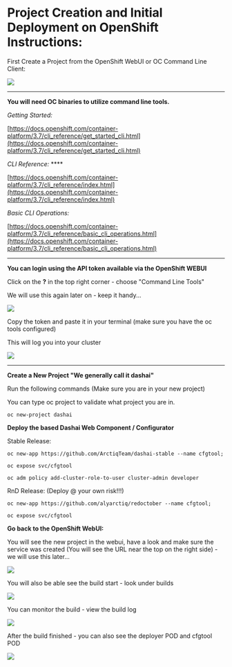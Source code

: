 # Project Creation and Initial Deployment on OpenShift Instructions:

First Create a Project from the OpenShift WebUI or OC Command Line Client:

![](https://static.notion-static.com/613fa2cf-ef29-4d60-ba17-e2c4c58e3c34/Screenshot_2018-03-18_14.30.34.png)

---

**You will need OC binaries to utilize command line tools.**

*Getting Started:*

[https://docs.openshift.com/container-platform/3.7/cli_reference/get_started_cli.html](https://docs.openshift.com/container-platform/3.7/cli_reference/get_started_cli.html)

*CLI Reference:* ****

[https://docs.openshift.com/container-platform/3.7/cli_reference/index.html](https://docs.openshift.com/container-platform/3.7/cli_reference/index.html)

*Basic CLI Operations:*

[https://docs.openshift.com/container-platform/3.7/cli_reference/basic_cli_operations.html](https://docs.openshift.com/container-platform/3.7/cli_reference/basic_cli_operations.html)

---

**You can login using the API token available via the OpenShift WEBUI**

Click on the **?** in the top right corner - choose "Command Line Tools"

We will use this again later on - keep it handy...

![](https://www.notion.so/file/https%3A%2F%2Fs3-us-west-2.amazonaws.com%2Fsecure.notion-static.com%2F8bfee69b-60ca-496a-b594-42863a63321f%2FScreenshot2018-04-2422.31.29.png)

Copy the token and paste it in your terminal (make sure you have the oc tools configured)

This will log you into your cluster

![](https://static.notion-static.com/ad660b8c-9566-419b-8bcd-92d515518cd3/Screenshot_2018-03-18_14.39.04.png)

---

**Create a New Project "We generally call it dashai"**

Run the following commands (Make sure you are in your new project)

You can type oc project to validate what project you are in.

    oc new-project dashai

**Deploy the based Dashai Web Component / Configurator**

Stable Release:

    oc new-app https://github.com/ArctiqTeam/dashai-stable --name cfgtool;

    oc expose svc/cfgtool

    oc adm policy add-cluster-role-to-user cluster-admin developer

RnD Release: (Deploy @ your own risk!!!)

    oc new-app https://github.com/alyarctiq/redoctober --name cfgtool;

    oc expose svc/cfgtool

**Go back to the OpenShift WebUI:**

You will see the new project in the webui, have a look and make sure the service was created (You will see the URL near the top on the right side) - we will use this later...

![](https://static.notion-static.com/271e800e-c566-4a94-8664-5982336fba8e/Screenshot_2018-02-12_13.58.55.png)

You will also be able see the build start - look under builds

![](https://static.notion-static.com/0dbc504a-4bcd-4dab-a846-ae402c16cf4b/Screenshot_2018-02-12_13.59.36.png)

You can monitor the build - view the build log

![](https://static.notion-static.com/a15a61f8-fa95-4fd8-b794-9bddc2a41a6f/Screenshot_2018-02-12_14.03.15.png)

After the build finished - you can also see the deployer POD and cfgtool POD

![](https://static.notion-static.com/3911ee97-2845-4c54-8fd6-d3acbbd265aa/Screenshot_2018-02-12_14.12.24.png)

